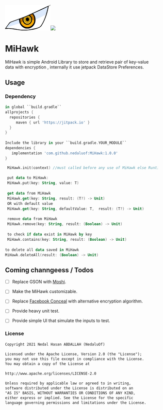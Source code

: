 <img src="https://github.com/nedaluof/MiHawk/blob/master/art/mihawk_eye.jpg?raw=true" width="150">[![](https://jitpack.io/v/nedaluof/MiHawk.svg)](https://jitpack.io/#nedaluof/MiHawk)
# MiHawk
MiHawk is simple Android Library to store and retrieve pair of key-value data with encryption , internally it use jetpack DataStore Preferences. 

Usage
-----

### Dependency

```groovy
in global ``build.gradle``
allprojects {
  repositories {
     maven { url 'https://jitpack.io' }
  }
}

Include the library in your ``build.gradle.YOUR_MODULE``
dependencies {
   implementation 'com.github.nedaluof:MiHawk:1.0.0'
}
```
```kotlin
 MiHawk.init(context) //must called before any use of MiHawk else RuntimeException will be thrown
 
 put data to MiHawk:
 MiHawk.put(key: String, value: T)
 
 get data from MiHawk
 MiHawk.get(key: String, result: (T?) -> Unit)
 OR with default value
 MiHawk.get(key: String, defaultValue: T,  result: (T?) -> Unit)
 
 remove data from MiHawk
 MiHawk.remove(key: String, result: (Boolean) -> Unit)
 
 to check if data exist in MiHawk by key
 MiHawk.contains(key: String, result: (Boolean) -> Unit)

to delete all data saved in MiHawk
MiHawk.deleteAll(result: (Boolean) -> Unit)
```


Coming channgeess / Todos
-----
- [ ] Replace GSON with [Moshi](https://github.com/square/moshi).
- [ ] Make the MiHawk customizable.
- [ ] Replace [Facebook Conceal](https://github.com/facebookarchive/conceal) with alternative encryption algorithm.
- [ ] Provide heavy unit test.
- [ ] Provide simple UI that simulate the inputs to test.


### License

```
Copyright 2021 Nedal Hasan ABDALLAH (NedaluOf)

Licensed under the Apache License, Version 2.0 (the "License");
you may not use this file except in compliance with the License.
You may obtain a copy of the License at

http://www.apache.org/licenses/LICENSE-2.0

Unless required by applicable law or agreed to in writing,
software distributed under the License is distributed on an 
"AS IS" BASIS, WITHOUT WARRANTIES OR CONDITIONS OF ANY KIND,
either express or implied. See the License for the specific 
language governing permissions and limitations under the License.

```
